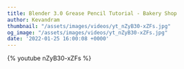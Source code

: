 ```yaml
---
title: Blender 3.0 Grease Pencil Tutorial - Bakery Shop
author: Kevandram
thumbnail: "/assets/images/videos/yt_nZyB30-xZFs.jpg"
og_image: "/assets/images/videos/yt_nZyB30-xZFs.jpg"
date: '2022-01-25 16:00:08 +0000'
---
```


{% youtube nZyB30-xZFs %}
